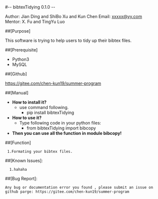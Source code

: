 #-- bibtexTidying 0.1.0 --

Author: Jian Ding and ShiBo Xu and Kun Chen
Email: xxxxx@yy.com
Mentor: X. Fu and TingYu Luo

##[Purpose]

This software is trying to help users to tidy up their bibtex files.

##[Prerequisite]

- Python3
- MySQL

##[Github]

https://gitee.com/chen-kun19/summer-program

##[Manual]

- **How to install it?**
  - use command following.
    - pip install bibtexTidying
- **How to use it?**
  - Type following code in your python files:
    - from bibtexTidying import bibcopy
- **Then you can use all the function in module bibcopy!**

##[Function]

     1.Formating your bibtex files.

##[Known Issues]:

      1.hahaha
  

##[Bug Report]:

	Any bug or documentation error you found , please submit an issue on github parge: https://gitee.com/chen-kun19/summer-program